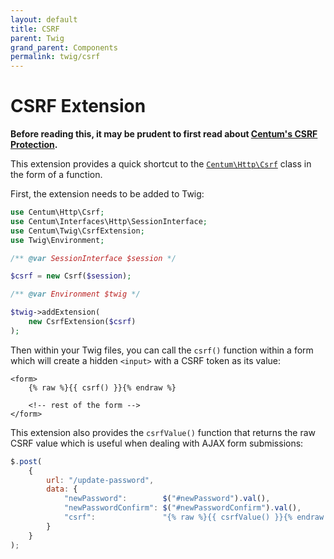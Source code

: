 ```yaml
---
layout: default
title: CSRF
parent: Twig
grand_parent: Components
permalink: twig/csrf
---
```




# CSRF Extension

**Before reading this, it may be prudent to first read about [Centum's CSRF Protection](../http/forms.md#csrf-protection).**

This extension provides a quick shortcut to the [`Centum\Http\Csrf`](https://github.com/SidRoberts/centum/blob/development/src/Http/Csrf.php) class in the form of a function.

First, the extension needs to be added to Twig:

```php
use Centum\Http\Csrf;
use Centum\Interfaces\Http\SessionInterface;
use Centum\Twig\CsrfExtension;
use Twig\Environment;

/** @var SessionInterface $session */

$csrf = new Csrf($session);

/** @var Environment $twig */

$twig->addExtension(
    new CsrfExtension($csrf)
);
```

Then within your Twig files, you can call the `csrf()` function within a form which will create a hidden `<input>` with a CSRF token as its value:

```twig
<form>
    {% raw %}{{ csrf() }}{% endraw %}

    <!-- rest of the form -->
</form>
```

This extension also provides the `csrfValue()` function that returns the raw CSRF value which is useful when dealing with AJAX form submissions:

```js
$.post(
    {
        url: "/update-password",
        data: {
            "newPassword":        $("#newPassword").val(),
            "newPasswordConfirm": $("#newPasswordConfirm").val(),
            "csrf":               "{% raw %}{{ csrfValue() }}{% endraw %}"
        }
    }
);
```
